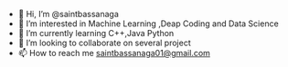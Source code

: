 - 👋 Hi, I’m @saintbassanaga
- 👀 I’m interested in Machine Learning ,Deap Coding and Data Science
- 🌱 I’m currently learning C++,Java Python
- 💞️ I’m looking to collaborate on several project
- 📫 How to reach me saintbassanaga01@gmail.com

<!---
stpaul237/stpaul237 is a ✨ special ✨ repository because its `README.md` (this file) appears on your GitHub profile.
You can click the Preview link to take a look at your changes.
--->
